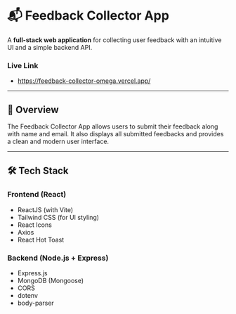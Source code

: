 # 📬 Feedback Collector App

A **full-stack web application** for collecting user feedback with an intuitive UI and a simple backend API.


### Live Link 
 - https://feedback-collector-omega.vercel.app/
---

## 🧠 Overview

The Feedback Collector App allows users to submit their feedback along with name and email. It also displays all submitted feedbacks and provides a clean and modern user interface.

---

## 🛠️ Tech Stack

### **Frontend** (React)
- ReactJS (with Vite)
- Tailwind CSS (for UI styling)
- React Icons
- Axios
- React Hot Toast

### **Backend** (Node.js + Express)
- Express.js
- MongoDB (Mongoose)
- CORS
- dotenv
- body-parser

